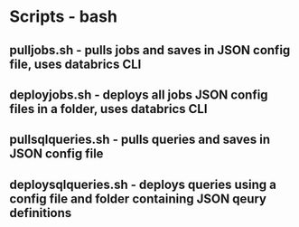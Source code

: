 # Scripts - bash
## pulljobs.sh - pulls jobs and saves in JSON config file, uses databrics CLI
## deployjobs.sh - deploys all jobs JSON config files in a folder, uses databrics CLI
## pullsqlqueries.sh - pulls queries and saves in JSON config file
## deploysqlqueries.sh - deploys queries using a config file and folder containing JSON qeury definitions